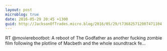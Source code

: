 ```yaml
---
layout: post
microblog: true
date: 2016-05-29 20:45 +1300
guid: http://JacksonOfTrades.micro.blog/2016/05/29/t736825712007471104.html
---
```

RT @movierebootbot: A reboot of The Godfather as another fucking zombie film  following the plotline of Macbeth and the whole soundtrack fe…
